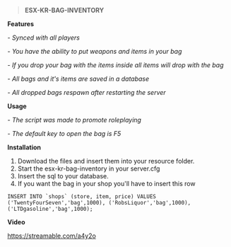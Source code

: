 
> **ESX-KR-BAG-INVENTORY**

**Features**

_- Synced with all players_

_- You have the ability to put weapons and items in your bag_

_- If you drop your bag with the items inside all items will drop with the bag_

_- All bags and it's items are saved in a database_

_- All dropped bags respawn after restarting the server_

**Usage**

_- The script was made to promote roleplaying_

_- The default key to open the bag is F5_


**Installation**

1. Download the files and insert them into your resource folder.
2. Start the esx-kr-bag-inventory in your server.cfg
3. Insert the sql to your database.
4. If you want the bag in your shop you'll have to insert this row

```INSERT INTO `shops` (store, item, price) VALUES
	('TwentyFourSeven','bag',1000),
	('RobsLiquor','bag',1000),
	('LTDgasoline','bag',1000);```

**Video**

https://streamable.com/a4y2o
